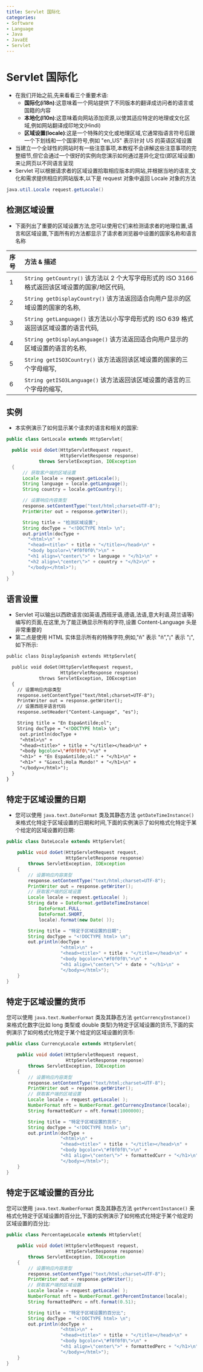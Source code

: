 ```yaml
---
title: Servlet 国际化
categories:
- Software
- Language
- Java
- JavaEE
- Servlet
---
```

# Servlet 国际化

- 在我们开始之前,先来看看三个重要术语:
    - **国际化(i18n)**:这意味着一个网站提供了不同版本的翻译成访问者的语言或国籍的内容
    - **本地化(l10n)**:这意味着向网站添加资源,以使其适应特定的地理或文化区域,例如网站翻译成印地文(Hindi)
    - **区域设置(locale)**:这是一个特殊的文化或地理区域,它通常指语言符号后跟一个下划线和一个国家符号,例如 "en_US" 表示针对 US 的英语区域设置
- 当建立一个全球性的网站时有一些注意事项,本教程不会讲解这些注意事项的完整细节,但它会通过一个很好的实例向您演示如何通过差异化定位(即区域设置)来让网页以不同语言呈现
- Servlet 可以根据请求者的区域设置拾取相应版本的网站,并根据当地的语言,文化和需求提供相应的网站版本,以下是 request 对象中返回 Locale 对象的方法

```java
java.util.Locale request.getLocale()
```

## 检测区域设置

- 下面列出了重要的区域设置方法,您可以使用它们来检测请求者的地理位置,语言和区域设置,下面所有的方法都显示了请求者浏览器中设置的国家名称和语言名称

| 序号 | 方法 & 描述                                                  |
| :--- | :----------------------------------------------------------- |
| 1    | `String getCountry()` 该方法以 2 个大写字母形式的 ISO 3166 格式返回该区域设置的国家/地区代码, |
| 2    | `String getDisplayCountry()` 该方法返回适合向用户显示的区域设置的国家的名称, |
| 3    | `String getLanguage()` 该方法以小写字母形式的 ISO 639 格式返回该区域设置的语言代码, |
| 4    | `String getDisplayLanguage()` 该方法返回适合向用户显示的区域设置的语言的名称, |
| 5    | `String getISO3Country()` 该方法返回该区域设置的国家的三个字母缩写, |
| 6    | `String getISO3Language()` 该方法返回该区域设置的语言的三个字母的缩写, |

## 实例

- 本实例演示了如何显示某个请求的语言和相关的国家:

```java
public class GetLocale extends HttpServlet{

  public void doGet(HttpServletRequest request,
                    HttpServletResponse response)
            throws ServletException, IOException
  {
      // 获取客户端的区域设置
      Locale locale = request.getLocale();
      String language = locale.getLanguage();
      String country = locale.getCountry();

      // 设置响应内容类型
      response.setContentType("text/html;charset=UTF-8");
      PrintWriter out = response.getWriter();

      String title = "检测区域设置";
      String docType = "<!DOCTYPE html> \n";
      out.println(docType +
        "<html>\n" +
        "<head><title>" + title + "</title></head>\n" +
        "<body bgcolor=\"#f0f0f0\">\n" +
        "<h1 align=\"center\">" + language + "</h1>\n" +
        "<h2 align=\"center\">" + country + "</h2>\n" +
        "</body></html>");
  }
}
```

## 语言设置

- Servlet 可以输出以西欧语言(如英语,西班牙语,德语,法语,意大利语,荷兰语等)编写的页面,在这里,为了能正确显示所有的字符,设置 Content-Language 头是非常重要的
- 第二点是使用 HTML 实体显示所有的特殊字符,例如,"&#241;" 表示 "ñ","&#161;" 表示 "¡",如下所示:

```jsp
public class DisplaySpanish extends HttpServlet{

  public void doGet(HttpServletRequest request,
                    HttpServletResponse response)
            throws ServletException, IOException
  {
    // 设置响应内容类型
    response.setContentType("text/html;charset=UTF-8");
    PrintWriter out = response.getWriter();
    // 设置西班牙语言代码
    response.setHeader("Content-Language", "es");

    String title = "En Espa&ntilde;ol";
    String docType = "<!DOCTYPE html> \n";
     out.println(docType +
     "<html>\n" +
     "<head><title>" + title + "</title></head>\n" +
     "<body bgcolor=\"#f0f0f0\">\n" +
     "<h1>" + "En Espa&ntilde;ol:" + "</h1>\n" +
     "<h1>" + "&iexcl;Hola Mundo!" + "</h1>\n" +
     "</body></html>");
  }
}
```

## 特定于区域设置的日期

- 您可以使用 `java.text.DateFormat` 类及其静态方法 `getDateTimeInstance()` 来格式化特定于区域设置的日期和时间,下面的实例演示了如何格式化特定于某个给定的区域设置的日期:

```java
public class DateLocale extends HttpServlet{

    public void doGet(HttpServletRequest request,
                      HttpServletResponse response)
        throws ServletException, IOException
    {
        // 设置响应内容类型
        response.setContentType("text/html;charset=UTF-8");
        PrintWriter out = response.getWriter();
        // 获取客户端的区域设置
        Locale locale = request.getLocale( );
        String date = DateFormat.getDateTimeInstance(
            DateFormat.FULL,
            DateFormat.SHORT,
            locale).format(new Date( ));

        String title = "特定于区域设置的日期";
        String docType = "<!DOCTYPE html> \n";
        out.println(docType +
                    "<html>\n" +
                    "<head><title>" + title + "</title></head>\n" +
                    "<body bgcolor=\"#f0f0f0\">\n" +
                    "<h1 align=\"center\">" + date + "</h1>\n" +
                    "</body></html>");
    }
}
```

## 特定于区域设置的货币

您可以使用 `java.text.NumberFormat` 类及其静态方法 `getCurrencyInstance()` 来格式化数字(比如 long 类型或 double 类型)为特定于区域设置的货币,下面的实例演示了如何格式化特定于某个给定的区域设置的货币:

```java
public class CurrencyLocale extends HttpServlet{

    public void doGet(HttpServletRequest request,
                      HttpServletResponse response)
        throws ServletException, IOException
    {
        // 设置响应内容类型
        response.setContentType("text/html;charset=UTF-8");
        PrintWriter out = response.getWriter();
        // 获取客户端的区域设置
        Locale locale = request.getLocale( );
        NumberFormat nft = NumberFormat.getCurrencyInstance(locale);
        String formattedCurr = nft.format(1000000);

        String title = "特定于区域设置的货币";
        String docType = "<!DOCTYPE html> \n";
        out.println(docType +
                    "<html>\n" +
                    "<head><title>" + title + "</title></head>\n" +
                    "<body bgcolor=\"#f0f0f0\">\n" +
                    "<h1 align=\"center\">" + formattedCurr + "</h1>\n" +
                    "</body></html>");
    }
}
```

## 特定于区域设置的百分比

您可以使用 `java.text.NumberFormat` 类及其静态方法 `getPercentInstance()` 来格式化特定于区域设置的百分比,下面的实例演示了如何格式化特定于某个给定的区域设置的百分比:

```java
public class PercentageLocale extends HttpServlet{

    public void doGet(HttpServletRequest request,
                      HttpServletResponse response)
        throws ServletException, IOException
    {
        // 设置响应内容类型
        response.setContentType("text/html;charset=UTF-8");
        PrintWriter out = response.getWriter();
        // 获取客户端的区域设置
        Locale locale = request.getLocale( );
        NumberFormat nft = NumberFormat.getPercentInstance(locale);
        String formattedPerc = nft.format(0.51);

        String title = "特定于区域设置的百分比";
        String docType = "<!DOCTYPE html> \n";
        out.println(docType +
                    "<html>\n" +
                    "<head><title>" + title + "</title></head>\n" +
                    "<body bgcolor=\"#f0f0f0\">\n" +
                    "<h1 align=\"center\">" + formattedPerc + "</h1>\n" +
                    "</body></html>");
    }
}
```